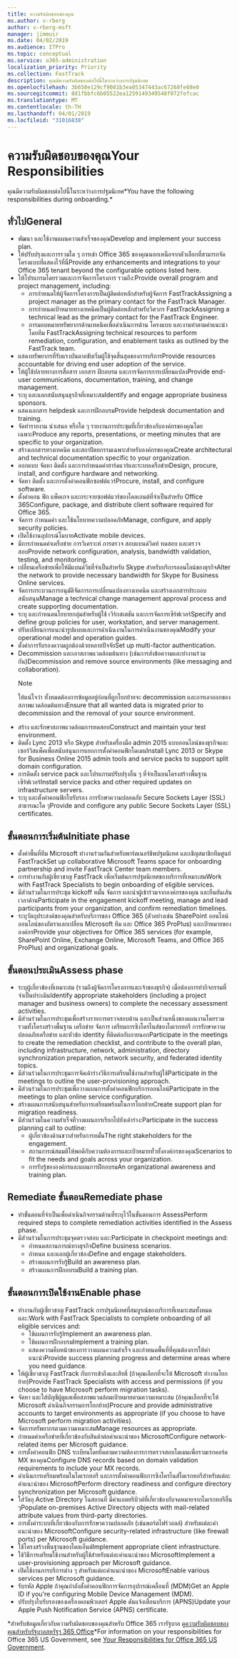 ```yaml
---
title: ความรับผิดชอบของคุณ
ms.author: v-rberg
author: v-rberg-msft
manager: jimmuir
ms.date: 04/02/2019
ms.audience: ITPro
ms.topic: conceptual
ms.service: o365-administration
localization_priority: Priority
ms.collection: FastTrack
description: คุณมีความรับผิดชอบต่อไปนี้ในระหว่างการปฐมนิเทศ
ms.openlocfilehash: 3b650e129cf9081b3ea05347443ac67268fe68e0
ms.sourcegitcommit: 8d1fbbfc6b05522ea1259149349548f072fefcac
ms.translationtype: MT
ms.contentlocale: th-TH
ms.lasthandoff: 04/01/2019
ms.locfileid: "31016838"
---
```

# <a name="your-responsibilities"></a><span data-ttu-id="83e06-103">ความรับผิดชอบของคุณ</span><span class="sxs-lookup"><span data-stu-id="83e06-103">Your Responsibilities</span></span>

<span data-ttu-id="83e06-104">คุณมีความรับผิดชอบต่อไปนี้ในระหว่างการปฐมนิเทศ\*</span><span class="sxs-lookup"><span data-stu-id="83e06-104">You have the following responsibilities during onboarding.\*</span></span>
  
## <a name="general"></a><span data-ttu-id="83e06-105">ทั่วไป</span><span class="sxs-lookup"><span data-stu-id="83e06-105">General</span></span>

- <span data-ttu-id="83e06-106">พัฒนา และใช้งานแผนความสำเร็จของคุณ</span><span class="sxs-lookup"><span data-stu-id="83e06-106">Develop and implement your success plan.</span></span>
- <span data-ttu-id="83e06-107">ให้ปรับปรุงและการรวมใด ๆ การเช่า Office 365 ของคุณนอกเหนือจากตัวเลือกที่สามารถจัดโครงแบบที่แสดงไว้ที่นี่</span><span class="sxs-lookup"><span data-stu-id="83e06-107">Provide any enhancements and integrations to your Office 365 tenant beyond the configurable options listed here.</span></span>  
- <span data-ttu-id="83e06-108">ให้โปรแกรมโดยรวมและการจัดการโครงการ รวมถึง:</span><span class="sxs-lookup"><span data-stu-id="83e06-108">Provide overall program and project management, including:</span></span> 
  - <span data-ttu-id="83e06-109">การกำหนดให้ผู้จัดการโครงการเป็นผู้ติดต่อหลักสำหรับผู้จัดการ FastTrack</span><span class="sxs-lookup"><span data-stu-id="83e06-109">Assigning a project manager as the primary contact for the FastTrack Manager.</span></span>
  - <span data-ttu-id="83e06-110">การกำหนดเป้าหมายทางเทคนิคเป็นผู้ติดต่อหลักสำหรับวิศวกร FastTrack</span><span class="sxs-lookup"><span data-stu-id="83e06-110">Assigning a technical lead as the primary contact for the FastTrack Engineer.</span></span>
  - <span data-ttu-id="83e06-111">การมอบหมายทรัพยากรด้านเทคนิคเพื่อดำเนินการด้าน โครงแบบ และงานท่าตามคำแนะนำ โดยทีม FastTrack</span><span class="sxs-lookup"><span data-stu-id="83e06-111">Assigning technical resources to perform remediation, configuration, and enablement tasks as outlined by the FastTrack team.</span></span> 
- <span data-ttu-id="83e06-112">แสดงทรัพยากรที่รับแรงบันดาลขับเริ่มผู้ใช้จุดสิ้นสุดของการบริการ</span><span class="sxs-lookup"><span data-stu-id="83e06-112">Provide resources accountable for driving end user adoption of the service.</span></span> 
- <span data-ttu-id="83e06-113">ให้ผู้ใช้ปลายทางการสื่อสาร เอกสาร ฝึกอบรม และการจัดการการเปลี่ยนแปลง</span><span class="sxs-lookup"><span data-stu-id="83e06-113">Provide end-user communications, documentation, training, and change management.</span></span>
- <span data-ttu-id="83e06-114">ระบุ และแลกสนับสนุนธุรกิจที่เหมาะสม</span><span class="sxs-lookup"><span data-stu-id="83e06-114">Identify and engage appropriate business sponsors.</span></span>  
- <span data-ttu-id="83e06-115">แสดงเอกสาร helpdesk และการฝึกอบรม</span><span class="sxs-lookup"><span data-stu-id="83e06-115">Provide helpdesk documentation and training.</span></span>  
- <span data-ttu-id="83e06-116">จัดทำรายงาน นำเสนอ หรือใด ๆ รายงานการประชุมที่เกี่ยวข้องกับองค์กรของคุณโดยเฉพาะ</span><span class="sxs-lookup"><span data-stu-id="83e06-116">Produce any reports, presentations, or meeting minutes that are specific to your organization.</span></span> 
- <span data-ttu-id="83e06-117">สร้างเอกสารทางเทคนิค และสถาปัตยกรรมเฉพาะสำหรับองค์กรของคุณ</span><span class="sxs-lookup"><span data-stu-id="83e06-117">Create architectural and technical documentation specific to your organization.</span></span>   
- <span data-ttu-id="83e06-118">ออกแบบ จัดหา ติดตั้ง และการกำหนดค่าฮาร์ดแวร์และระบบเครือข่าย</span><span class="sxs-lookup"><span data-stu-id="83e06-118">Design, procure, install, and configure hardware and networking.</span></span>   
- <span data-ttu-id="83e06-119">จัดหา ติดตั้ง และการตั้งค่าคอนฟิกซอฟต์แวร์</span><span class="sxs-lookup"><span data-stu-id="83e06-119">Procure, install, and configure software.</span></span>  
- <span data-ttu-id="83e06-120">ตั้งค่าคอน ฟิก แพ็คเกจ และกระจายซอฟต์แวร์ของไคลเอนต์ที่จำเป็นสำหรับ Office 365</span><span class="sxs-lookup"><span data-stu-id="83e06-120">Configure, package, and distribute client software required for Office 365.</span></span>  
- <span data-ttu-id="83e06-121">จัดการ กำหนดค่า และใช้นโยบายความปลอดภัย</span><span class="sxs-lookup"><span data-stu-id="83e06-121">Manage, configure, and apply security policies.</span></span>
- <span data-ttu-id="83e06-122">เปิดใช้งานอุปกรณ์โมบาย</span><span class="sxs-lookup"><span data-stu-id="83e06-122">Activate mobile devices.</span></span>
- <span data-ttu-id="83e06-123">มีการกำหนดค่าเครือข่าย การวิเคราะห์ การตรวจ สอบแบนด์วิดท์ ทดสอบ และตรวจสอบ</span><span class="sxs-lookup"><span data-stu-id="83e06-123">Provide network configuration, analysis, bandwidth validation, testing, and monitoring.</span></span> 
- <span data-ttu-id="83e06-124">เปลี่ยนเครือข่ายเพื่อให้มีแบนด์วิธที่จำเป็นสำหรับ Skype สำหรับบริการออนไลน์ของธุรกิจ</span><span class="sxs-lookup"><span data-stu-id="83e06-124">Alter the network to provide necessary bandwidth for Skype for Business Online services.</span></span> 
- <span data-ttu-id="83e06-125">จัดการกระบวนการอนุมัติจัดการการเปลี่ยนแปลงทางเทคนิค และสร้างเอกสารประกอบสนับสนุน</span><span class="sxs-lookup"><span data-stu-id="83e06-125">Manage a technical change management approval process and create supporting documentation.</span></span>  
- <span data-ttu-id="83e06-126">ระบุ และกำหนดนโยบายกลุ่มสำหรับผู้ใช้ เวิร์กสเตชัน และการจัดการเซิร์ฟเวอร์</span><span class="sxs-lookup"><span data-stu-id="83e06-126">Specify and define group policies for user, workstation, and server management.</span></span> 
- <span data-ttu-id="83e06-127">ปรับเปลี่ยนการแนะนำรูปแบบและการดำเนินงานในการดำเนินงานของคุณ</span><span class="sxs-lookup"><span data-stu-id="83e06-127">Modify your operational model and operation guides.</span></span> 
- <span data-ttu-id="83e06-128">ตั้งค่าการรับรองความถูกต้องด้วยหลายปัจจัย</span><span class="sxs-lookup"><span data-stu-id="83e06-128">Set up multi-factor authentication.</span></span>  
- <span data-ttu-id="83e06-129">Decommission และเอาสภาพแวดล้อมต้นทาง (เช่นการส่งข้อความและทำงานร่วมกัน)</span><span class="sxs-lookup"><span data-stu-id="83e06-129">Decommission and remove source environments (like messaging and collaboration).</span></span> 
    > [!NOTE]
    > <span data-ttu-id="83e06-130">ให้แน่ใจว่า ทั้งหมดต้องการข้อมูลอยู่ก่อนที่ถูกโยกย้ายจะ decommission และการเอาออกของสภาพแวดล้อมต้นทาง</span><span class="sxs-lookup"><span data-stu-id="83e06-130">Ensure that all wanted data is migrated prior to decommission and the removal of your source environment.</span></span> 
- <span data-ttu-id="83e06-131">สร้าง และรักษาสภาพแวดล้อมการทดสอบ</span><span class="sxs-lookup"><span data-stu-id="83e06-131">Construct and maintain your test environment.</span></span>  
- <span data-ttu-id="83e06-132">ติดตั้ง Lync 2013 หรือ Skype สำหรับเครื่องมือ admin 2015 แบบออนไลน์ของธุรกิจและเซอร์วิสแพ็คเพื่อสนับสนุนการแยกการตั้งค่าคอนฟิกโดเมน</span><span class="sxs-lookup"><span data-stu-id="83e06-132">Install Lync 2013 or Skype for Business Online 2015 admin tools and service packs to support split domain configuration.</span></span>
- <span data-ttu-id="83e06-133">การติดตั้ง service pack และโปรแกรมปรับปรุงอื่น ๆ ที่จำเป็นบนโครงสร้างพื้นฐานเซิร์ฟเวอร์</span><span class="sxs-lookup"><span data-stu-id="83e06-133">Install service packs and other required updates on infrastructure servers.</span></span> 
- <span data-ttu-id="83e06-134">ระบุ และตั้งค่าคอนฟิกใบรับรอง การรักษาความปลอดภัย Secure Sockets Layer (SSL) สาธารณะใด ๆ</span><span class="sxs-lookup"><span data-stu-id="83e06-134">Provide and configure any public Secure Sockets Layer (SSL) certificates.</span></span> 
    
## <a name="initiate-phase"></a><span data-ttu-id="83e06-135">ขั้นตอนการเริ่มต้น</span><span class="sxs-lookup"><span data-stu-id="83e06-135">Initiate phase</span></span>

- <span data-ttu-id="83e06-136">ตั้งค่าพื้นที่ทีม Microsoft ทำงานร่วมกันสำหรับพาร์ตเนอร์ชิพปฐมนิเทศ และเชิญสมาชิกทีมศูนย์ FastTrack</span><span class="sxs-lookup"><span data-stu-id="83e06-136">Set up collaborative Microsoft Teams space for onboarding partnership and invite FastTrack Center team members.</span></span>   
- <span data-ttu-id="83e06-137">การทำงานกับผู้เชี่ยวชาญ FastTrack เพื่อเริ่มต้นการปฐมนิเทศของบริการที่เหมาะสม</span><span class="sxs-lookup"><span data-stu-id="83e06-137">Work with FastTrack Specialists to begin onboarding of eligible services.</span></span>    
- <span data-ttu-id="83e06-138">มีส่วนร่วมในการประชุม kickoff หมั้น จัดการ และนำผู้เข้าร่วมจากองค์กรของคุณ และยืนยันเส้นเวลาด้าน</span><span class="sxs-lookup"><span data-stu-id="83e06-138">Participate in the engagement kickoff meeting, manage and lead participants from your organization, and confirm remediation timelines.</span></span>   
- <span data-ttu-id="83e06-139">ระบุวัตถุประสงค์ของคุณสำหรับบริการของ Office 365 (ตัวอย่างเช่น SharePoint ออนไลน์ ออนไลน์ของอัตราแลกเปลี่ยน Microsoft ทีม และ Office 365 ProPlus) และเป้าหมายขององค์กร</span><span class="sxs-lookup"><span data-stu-id="83e06-139">Provide your objectives for Office 365 services (for example, SharePoint Online, Exchange Online, Microsoft Teams, and Office 365 ProPlus) and organizational goals.</span></span>
    
## <a name="assess-phase"></a><span data-ttu-id="83e06-140">ขั้นตอนประเมิน</span><span class="sxs-lookup"><span data-stu-id="83e06-140">Assess phase</span></span>

- <span data-ttu-id="83e06-141">ระบุผู้เกี่ยวข้องที่เหมาะสม (รวมถึงผู้จัดการโครงการและเจ้าของธุรกิจ) เมื่อต้องการทำกิจกรรมที่จำเป็นประเมิน</span><span class="sxs-lookup"><span data-stu-id="83e06-141">Identify appropriate stakeholders (including a project manager and business owners) to complete the necessary assessment activities.</span></span>    
- <span data-ttu-id="83e06-142">มีส่วนร่วมในการประชุมเพื่อสร้างรายการตรวจสอบด้าน และเป็นส่วนหนึ่งของแผนงานโดยรวม รวมทั้งโครงสร้างพื้นฐาน เครือข่าย จัดการ เตรียมการซิงโครไนส์ของไดเรกทอรี การรักษาความปลอดภัยเครือข่าย และหัวข้อ identity ที่ติดต่อกับภายนอก</span><span class="sxs-lookup"><span data-stu-id="83e06-142">Participate in the meetings to create the remediation checklist, and contribute to the overall plan, including infrastructure, network, administration, directory synchronization preparation, network security, and federated identity topics.</span></span>   
- <span data-ttu-id="83e06-143">มีส่วนร่วมในการประชุมการจัดเค้าร่างวิธีการเตรียมใช้งานสำหรับผู้ใช้</span><span class="sxs-lookup"><span data-stu-id="83e06-143">Participate in the meetings to outline the user-provisioning approach.</span></span>  
- <span data-ttu-id="83e06-144">มีส่วนร่วมในการประชุมเพื่อวางแผนการตั้งค่าคอนฟิกบริการออนไลน์</span><span class="sxs-lookup"><span data-stu-id="83e06-144">Participate in the meetings to plan online service configuration.</span></span>    
- <span data-ttu-id="83e06-145">สร้างแผนการสนับสนุนสำหรับการเตรียมพร้อมในการโยกย้าย</span><span class="sxs-lookup"><span data-stu-id="83e06-145">Create support plan for migration readiness.</span></span> 
- <span data-ttu-id="83e06-146">มีส่วนร่วมในความสำเร็จที่วางแผนการเรียกไปยังเค้าร่าง:</span><span class="sxs-lookup"><span data-stu-id="83e06-146">Participate in the success planning call to outline:</span></span>   
  - <span data-ttu-id="83e06-147">ผู้เกี่ยวข้องด้านขวาสำหรับการหมั้น</span><span class="sxs-lookup"><span data-stu-id="83e06-147">The right stakeholders for the engagement.</span></span>  
  - <span data-ttu-id="83e06-148">สถานการณ์สมมติให้พอดีกับความต้องการและเป้าหมายทั่วทั้งองค์กรของคุณ</span><span class="sxs-lookup"><span data-stu-id="83e06-148">Scenarios to fit the needs and goals across your organization.</span></span>
  - <span data-ttu-id="83e06-149">การรับรู้ขององค์กรและแผนการฝึกอบรม</span><span class="sxs-lookup"><span data-stu-id="83e06-149">An organizational awareness and training plan.</span></span>
    
## <a name="remediate-phase"></a><span data-ttu-id="83e06-150">Remediate ขั้นตอน</span><span class="sxs-lookup"><span data-stu-id="83e06-150">Remediate phase</span></span>

- <span data-ttu-id="83e06-151">ทำขั้นตอนที่จำเป็นเพื่อดำเนินกิจกรรมด้านที่ระบุไว้ในขั้นตอนการ Assess</span><span class="sxs-lookup"><span data-stu-id="83e06-151">Perform required steps to complete remediation activities identified in the Assess phase.</span></span> 
- <span data-ttu-id="83e06-152">มีส่วนร่วมในการประชุมจุดตรวจสอบ และ:</span><span class="sxs-lookup"><span data-stu-id="83e06-152">Participate in checkpoint meetings and:</span></span> 
  - <span data-ttu-id="83e06-153">กำหนดสถานการณ์ทางธุรกิจ</span><span class="sxs-lookup"><span data-stu-id="83e06-153">Define business scenarios.</span></span>   
  - <span data-ttu-id="83e06-154">กำหนด และแลกผู้เกี่ยวข้อง</span><span class="sxs-lookup"><span data-stu-id="83e06-154">Define and engage stakeholders.</span></span>
  - <span data-ttu-id="83e06-155">สร้างแผนการรับรู้</span><span class="sxs-lookup"><span data-stu-id="83e06-155">Build an awareness plan.</span></span> 
  - <span data-ttu-id="83e06-156">สร้างแผนการฝึกอบรม</span><span class="sxs-lookup"><span data-stu-id="83e06-156">Build a training plan.</span></span>
    
## <a name="enable-phase"></a><span data-ttu-id="83e06-157">ขั้นตอนการเปิดใช้งาน</span><span class="sxs-lookup"><span data-stu-id="83e06-157">Enable phase</span></span>

- <span data-ttu-id="83e06-158">ทำงานกับผู้เชี่ยวชาญ FastTrack การปฐมนิเทศที่สมบูรณ์ของบริการที่เหมาะสมทั้งหมด และ:</span><span class="sxs-lookup"><span data-stu-id="83e06-158">Work with FastTrack Specialists to complete onboarding of all eligible services and:</span></span>  
  - <span data-ttu-id="83e06-159">ใช้แผนการรับรู้</span><span class="sxs-lookup"><span data-stu-id="83e06-159">Implement an awareness plan.</span></span>  
  - <span data-ttu-id="83e06-160">ใช้แผนการฝึกอบรม</span><span class="sxs-lookup"><span data-stu-id="83e06-160">Implement a training plan.</span></span> 
  - <span data-ttu-id="83e06-161">แสดงความคืบหน้าของการวางแผนความสำเร็จ และกำหนดพื้นที่ที่คุณต้องการให้คำแนะนำ</span><span class="sxs-lookup"><span data-stu-id="83e06-161">Provide success planning progress and determine areas where you need guidance.</span></span>
- <span data-ttu-id="83e06-162">ให้ผู้เชี่ยวชาญ FastTrack กับการเข้าถึงและสิทธิ์ (ถ้าคุณเลือกที่จะให้ Microsoft ทำงานโยกย้าย)</span><span class="sxs-lookup"><span data-stu-id="83e06-162">Provide FastTrack Specialists with access and permissions (if you choose to have Microsoft perform migration tasks).</span></span>  
- <span data-ttu-id="83e06-163">จัดหา และใส่บัญชีผู้ดูแลเพื่อสภาพแวดล้อมเป้าหมายตามความเหมาะสม (ถ้าคุณเลือกที่จะให้ Microsoft ดำเนินกิจกรรมการโยกย้าย)</span><span class="sxs-lookup"><span data-stu-id="83e06-163">Procure and provide administrative accounts to target environments as appropriate (if you choose to have Microsoft perform migration activities).</span></span>   
- <span data-ttu-id="83e06-164">จัดการทรัพยากรตามความเหมาะสม</span><span class="sxs-lookup"><span data-stu-id="83e06-164">Manage resources as appropriate.</span></span>   
- <span data-ttu-id="83e06-165">กำหนดค่าเครือข่ายที่เกี่ยวข้องกับสินค้าต่อคำแนะนำของ Microsoft</span><span class="sxs-lookup"><span data-stu-id="83e06-165">Configure network-related items per Microsoft guidance.</span></span>  
- <span data-ttu-id="83e06-166">การตั้งค่าคอนฟิก DNS ระเบียนโดยยึดตามความต้องการการตรวจสอบโดเมนเพื่อรวมเรกคอร์ด MX ของคุณ</span><span class="sxs-lookup"><span data-stu-id="83e06-166">Configure DNS records based on domain validation requirements to include your MX records.</span></span>   
- <span data-ttu-id="83e06-167">ดำเนินการเตรียมพร้อมในไดเรกทอรี และการตั้งค่าคอนฟิกการซิงโครไนส์ไดเรกทอรีสำหรับแต่ละคำแนะนำของ Microsoft</span><span class="sxs-lookup"><span data-stu-id="83e06-167">Perform directory readiness and configure directory synchronization per Microsoft guidance.</span></span>
- <span data-ttu-id="83e06-168">ใส่วัตถุ Active Directory ในสถานที่ มีค่าแอตทริบิวต์ที่เกี่ยวข้องกับจดหมายจากไดเรกทอรีอื่น ๆ</span><span class="sxs-lookup"><span data-stu-id="83e06-168">Populate on-premises Active Directory objects with mail-related attribute values from third-party directories.</span></span>   
- <span data-ttu-id="83e06-169">การตั้งค่าระบบที่เกี่ยวข้องกับการรักษาความปลอดภัย (เช่นพอร์ตไฟร์วอลล์) สำหรับแต่ละคำแนะนำของ Microsoft</span><span class="sxs-lookup"><span data-stu-id="83e06-169">Configure security-related infrastructure (like firewall ports) per Microsoft guidance.</span></span>
- <span data-ttu-id="83e06-170">ใช้โครงสร้างพื้นฐานของไคลเอ็นต์</span><span class="sxs-lookup"><span data-stu-id="83e06-170">Implement appropriate client infrastructure.</span></span>  
- <span data-ttu-id="83e06-171">ใช้วิธีการเตรียมใช้งานสำหรับผู้ใช้สำหรับแต่ละคำแนะนำของ Microsoft</span><span class="sxs-lookup"><span data-stu-id="83e06-171">Implement a user-provisioning approach per Microsoft guidance.</span></span>  
- <span data-ttu-id="83e06-172">เปิดใช้งานการบริการต่าง ๆ สำหรับแต่ละคำแนะนำของ Microsoft</span><span class="sxs-lookup"><span data-stu-id="83e06-172">Enable various services per Microsoft guidance.</span></span>  
- <span data-ttu-id="83e06-173">รับรหัส Apple ถ้าคุณกำลังตั้งค่าคอนฟิกการจัดการอุปกรณ์เคลื่อนที่ (MDM)</span><span class="sxs-lookup"><span data-stu-id="83e06-173">Get an Apple ID if you're configuring Mobile Device Management (MDM).</span></span>   
- <span data-ttu-id="83e06-174">ปรับปรุงใบรับรองของเครื่องคอมพิวเตอร์ Apple ดันแจ้งเตือนบริการ (APNS)</span><span class="sxs-lookup"><span data-stu-id="83e06-174">Update your Apple Push Notification Service (APNS) certificate.</span></span>
    
<span data-ttu-id="83e06-175">\*สำหรับข้อมูลเกี่ยวกับความรับผิดชอบของคุณสำหรับ Office 365 เรารัฐบาล ดู[ความรับผิดชอบของคุณสำหรับรัฐบาลสหรัฐฯ 365 Office](US-Gov-appendix-your-responsibilities.md)</span><span class="sxs-lookup"><span data-stu-id="83e06-175">\*For information on your responsibilities for Office 365 US Government, see [Your Responsibilities for Office 365 US Government](US-Gov-appendix-your-responsibilities.md).</span></span>
  

